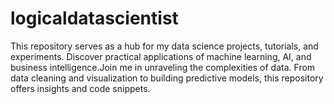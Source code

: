 # logicaldatascientist
This repository serves as a hub for my data science projects, tutorials, and experiments. Discover practical applications of machine learning, AI, and business intelligence.Join me in unraveling the complexities of data. From data cleaning and visualization to building predictive models, this repository offers insights and code snippets.
